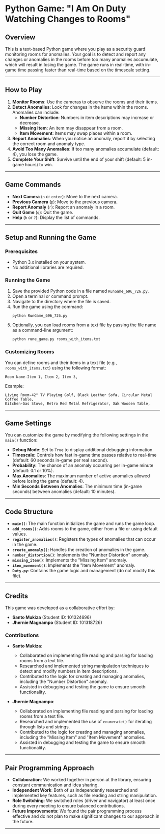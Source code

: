 

# Python Game: "I Am On Duty Watching Changes to Rooms"

## Overview
This is a text-based Python game where you play as a security guard monitoring rooms for anomalies. Your goal is to detect and report any changes or anomalies in the rooms before too many anomalies accumulate, which will result in losing the game. The game runs in real-time, with in-game time passing faster than real-time based on the timescale setting.

---

## How to Play
1. **Monitor Rooms**: Use the cameras to observe the rooms and their items.
2. **Detect Anomalies**: Look for changes in the items within the rooms. Anomalies can include:
   - **Number Distortion**: Numbers in item descriptions may increase or decrease.
   - **Missing Item**: An item may disappear from a room.
   - **Item Movement**: Items may swap places within a room.
3. **Report Anomalies**: When you notice an anomaly, report it by selecting the correct room and anomaly type.
4. **Avoid Too Many Anomalies**: If too many anomalies accumulate (default: 4), you lose the game.
5. **Complete Your Shift**: Survive until the end of your shift (default: 5 in-game hours) to win.

---

## Game Commands
- **Next Camera** (`n` or `enter`): Move to the next camera.
- **Previous Camera** (`p`): Move to the previous camera.
- **Report Anomaly** (`r`): Report an anomaly in a room.
- **Quit Game** (`q`): Quit the game.
- **Help** (`h` or `?`): Display the list of commands.

---

## Setup and Running the Game

### Prerequisites
- Python 3.x installed on your system.
- No additional libraries are required.

### Running the Game
1. Save the provided Python code in a file named `RunGame_696_726.py`.
2. Open a terminal or command prompt.
3. Navigate to the directory where the file is saved.
4. Run the game using the command:
   ```bash
   python RunGame_696_726.py
   ```
5. Optionally, you can load rooms from a text file by passing the file name as a command-line argument:
   ```bash
   python rune_game.py rooms_with_items.txt
   ```

### Customizing Rooms
You can define rooms and their items in a text file (e.g., `rooms_with_items.txt`) using the following format:
```
Room Name-Item 1, Item 2, Item 3,
```

Example:
```
Living Room-42" TV Playing Golf, Black Leather Sofa, Circular Metal Coffee Table,
Kitchen-Gas Stove, Retro Red Metal Refrigerator, Oak Wooden Table,
```

---

## Game Settings
You can customize the game by modifying the following settings in the `main()` function:
- **Debug Mode**: Set to `True` to display additional debugging information.
- **Timescale**: Controls how fast in-game time passes relative to real-time (default: 60 seconds in-game per real second).
- **Probability**: The chance of an anomaly occurring per in-game minute (default: 0.1 or 10%).
- **Max Anomalies**: The maximum number of active anomalies allowed before losing the game (default: 4).
- **Min Seconds Between Anomalies**: The minimum time (in-game seconds) between anomalies (default: 10 minutes).

---

## Code Structure
- **`main()`**: The main function initializes the game and runs the game loop.
- **`add_rooms()`**: Adds rooms to the game, either from a file or using default values.
- **`register_anomalies()`**: Registers the types of anomalies that can occur in the game.
- **`create_anomaly()`**: Handles the creation of anomalies in the game.
- **`number_distortion()`**: Implements the "Number Distortion" anomaly.
- **`missing_item()`**: Implements the "Missing Item" anomaly.
- **`item_movement()`**: Implements the "Item Movement" anomaly.
- **`Duty.py`**: Contains the game logic and management (do not modify this file).

---

## Credits
This game was developed as a collaborative effort by:

- **Santo Mukiza** (Student ID: 101324696)  
- **Jhernie Magnampo** (Student ID: 101318726)  

### Contributions
- **Santo Mukiza**:
  - Collaborated on implementing file reading and parsing for loading rooms from a text file.
  - Researched and implemented string manipulation techniques to detect and modify numbers in item descriptions.
  - Contributed to the logic for creating and managing anomalies, including the "Number Distortion" anomaly.
  - Assisted in debugging and testing the game to ensure smooth functionality.

- **Jhernie Magnampo**:
  - Collaborated on implementing file reading and parsing for loading rooms from a text file.
  - Researched and implemented the use of `enumerate()` for iterating through lists and strings.
  - Contributed to the logic for creating and managing anomalies, including the "Missing Item" and "Item Movement" anomalies.
  - Assisted in debugging and testing the game to ensure smooth functionality.

---

## Pair Programming Approach
- **Collaboration**: We worked together in person at the library, ensuring constant communication and idea sharing.
- **Independent Work**: Both of us independently researched and implemented key features, such as file reading and string manipulation.
- **Role Switching**: We switched roles (driver and navigator) at least once during every meeting to ensure balanced contributions.
- **Future Improvements**: We found the pair programming process effective and do not plan to make significant changes to our approach in the future.

---

